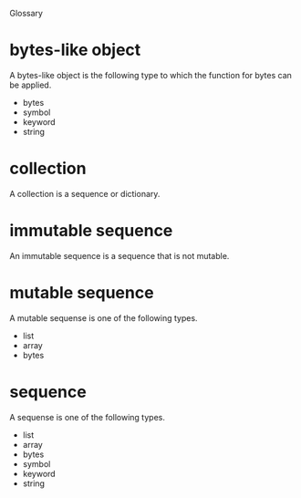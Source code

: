 Glossary

# bytes-like object
A bytes-like object is the following type to which the function for bytes can be applied.

- bytes
- symbol
- keyword
- string

# collection
A collection is a sequence or dictionary.

# immutable sequence
An immutable sequence is a sequence that is not mutable.

# mutable sequence
A mutable sequense is one of the following types.

- list
- array
- bytes

# sequence
A sequense is one of the following types.

- list
- array
- bytes
- symbol
- keyword
- string
